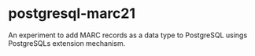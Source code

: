 # postgresql-marc21

An experiment to add MARC records as a data type to PostgreSQL usings
PostgreSQLs extension mechanism.
